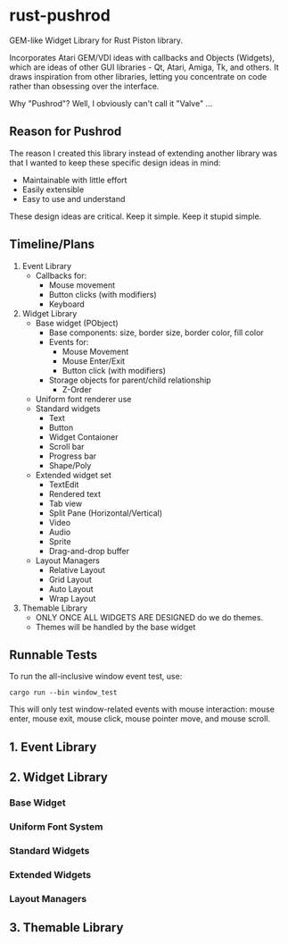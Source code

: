 # rust-pushrod

GEM-like Widget Library for Rust Piston library.

Incorporates Atari GEM/VDI ideas with callbacks and Objects (Widgets), which
are ideas of other GUI libraries - Qt, Atari, Amiga, Tk, and others.  It draws
inspiration from other libraries, letting you concentrate on code rather than
obsessing over the interface.

Why "Pushrod"?  Well, I obviously can't call it "Valve" ...

## Reason for Pushrod

The reason I created this library instead of extending another library was that
I wanted to keep these specific design ideas in mind:

- Maintainable with little effort
- Easily extensible
- Easy to use and understand

These design ideas are critical.  Keep it simple.  Keep it stupid simple.

## Timeline/Plans

1. Event Library
   - Callbacks for:
       - Mouse movement
       - Button clicks (with modifiers)
       - Keyboard
2. Widget Library
   - Base widget (PObject)
       - Base components: size, border size, border color, fill color
       - Events for:
           - Mouse Movement
           - Mouse Enter/Exit
           - Button click (with modifiers)
       - Storage objects for parent/child relationship
           - Z-Order
   - Uniform font renderer use
   - Standard widgets
       - Text
       - Button
       - Widget Contaioner
       - Scroll bar
       - Progress bar
       - Shape/Poly
   - Extended widget set
       - TextEdit
       - Rendered text
       - Tab view
       - Split Pane (Horizontal/Vertical)
       - Video
       - Audio
       - Sprite
       - Drag-and-drop buffer
   - Layout Managers
       - Relative Layout
       - Grid Layout
       - Auto Layout
       - Wrap Layout
3. Themable Library
   - ONLY ONCE ALL WIDGETS ARE DESIGNED do we do themes.
   - Themes will be handled by the base widget

## Runnable Tests

To run the all-inclusive window event test, use:

```
cargo run --bin window_test
```

This will only test window-related events with mouse interaction: mouse enter, mouse exit, mouse click, mouse
pointer move, and mouse scroll.

## 1. Event Library

## 2. Widget Library

### Base Widget

### Uniform Font System

### Standard Widgets

### Extended Widgets

### Layout Managers

## 3. Themable Library



